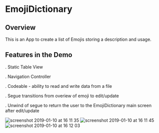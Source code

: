 # EmojiDictionary

## Overview
This is an App to create a list of Emojis storing a description and usage. 

## Features in the Demo 

. Static Table View 

. Navigation Controller

. Codeable - ability to read and write data from a file

. Segue transitions from overiew of emoji to edit/update

. Unwind of segue to return the user to the EmojiDictionary main screen after edit/update

![screenshot 2019-01-10 at 16 11 35](https://user-images.githubusercontent.com/36542195/50981754-91f6f480-14f3-11e9-8d31-45c5f9563952.png)
![screenshot 2019-01-10 at 16 11 45](https://user-images.githubusercontent.com/36542195/50981756-91f6f480-14f3-11e9-9110-4165758fb4b0.png)
![screenshot 2019-01-10 at 16 12 03](https://user-images.githubusercontent.com/36542195/50981758-91f6f480-14f3-11e9-8826-162c00a00004.png)

